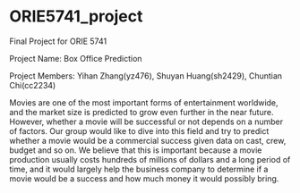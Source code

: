 # ORIE5741_project
Final Project for ORIE 5741

Project Name: Box Office Prediction

Project Members: Yihan Zhang(yz476), Shuyan Huang(sh2429), Chuntian Chi(cc2234)

Movies are one of the most important forms of entertainment worldwide, and the market size is predicted to grow even further in the near future. However, whether a movie will be successful or not depends on a number of factors. Our group would like to dive into this field and try to predict whether a movie would be a commercial success given data on cast, crew, budget and so on. We believe that this is important because a movie production usually costs hundreds of millions of dollars and a long period of time, and it would largely help the business company to determine if a movie would be a success and how much money it would possibly bring.
